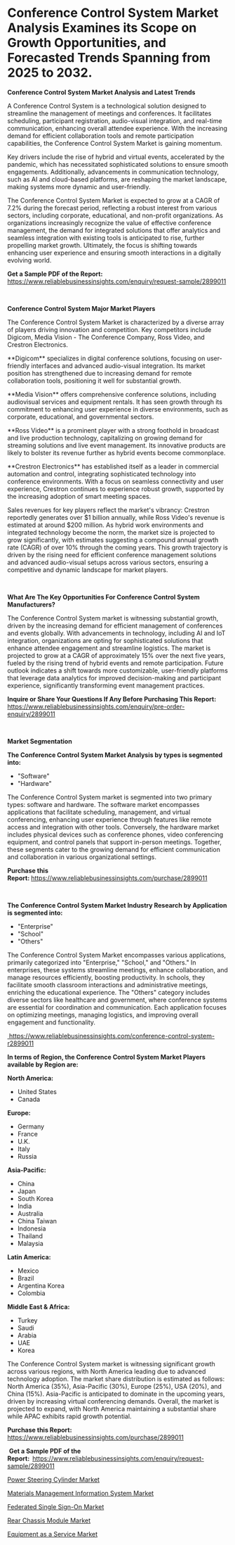 <p><h1>Conference Control System Market Analysis Examines its Scope on Growth Opportunities, and Forecasted Trends Spanning from 2025 to 2032.</h1></p><p><strong>Conference Control System Market Analysis and Latest Trends</strong></p>
<p><p>A Conference Control System is a technological solution designed to streamline the management of meetings and conferences. It facilitates scheduling, participant registration, audio-visual integration, and real-time communication, enhancing overall attendee experience. With the increasing demand for efficient collaboration tools and remote participation capabilities, the Conference Control System Market is gaining momentum. </p><p>Key drivers include the rise of hybrid and virtual events, accelerated by the pandemic, which has necessitated sophisticated solutions to ensure smooth engagements. Additionally, advancements in communication technology, such as AI and cloud-based platforms, are reshaping the market landscape, making systems more dynamic and user-friendly. </p><p>The Conference Control System Market is expected to grow at a CAGR of 7.2% during the forecast period, reflecting a robust interest from various sectors, including corporate, educational, and non-profit organizations. As organizations increasingly recognize the value of effective conference management, the demand for integrated solutions that offer analytics and seamless integration with existing tools is anticipated to rise, further propelling market growth. Ultimately, the focus is shifting towards enhancing user experience and ensuring smooth interactions in a digitally evolving world.</p></p>
<p><strong>Get a Sample PDF of the Report:&nbsp;</strong> <a href="https://www.reliablebusinessinsights.com/enquiry/request-sample/2899011?utm_campaign=84&utm_medium=2&utm_source=Github&utm_content=ia&utm_term=15032025&utm_id=conference-control-system">https://www.reliablebusinessinsights.com/enquiry/request-sample/2899011</a></p>
<p>&nbsp;</p>
<p><strong>Conference Control System Major Market Players</strong></p>
<p><p>The Conference Control System Market is characterized by a diverse array of players driving innovation and competition. Key competitors include Digicom, Media Vision - The Conference Company, Ross Video, and Crestron Electronics. </p><p>**Digicom** specializes in digital conference solutions, focusing on user-friendly interfaces and advanced audio-visual integration. Its market position has strengthened due to increasing demand for remote collaboration tools, positioning it well for substantial growth.</p><p>**Media Vision** offers comprehensive conference solutions, including audiovisual services and equipment rentals. It has seen growth through its commitment to enhancing user experience in diverse environments, such as corporate, educational, and governmental sectors.</p><p>**Ross Video** is a prominent player with a strong foothold in broadcast and live production technology, capitalizing on growing demand for streaming solutions and live event management. Its innovative products are likely to bolster its revenue further as hybrid events become commonplace.</p><p>**Crestron Electronics** has established itself as a leader in commercial automation and control, integrating sophisticated technology into conference environments. With a focus on seamless connectivity and user experience, Crestron continues to experience robust growth, supported by the increasing adoption of smart meeting spaces.</p><p>Sales revenues for key players reflect the market's vibrancy: Crestron reportedly generates over $1 billion annually, while Ross Video's revenue is estimated at around $200 million. As hybrid work environments and integrated technology become the norm, the market size is projected to grow significantly, with estimates suggesting a compound annual growth rate (CAGR) of over 10% through the coming years. This growth trajectory is driven by the rising need for efficient conference management solutions and advanced audio-visual setups across various sectors, ensuring a competitive and dynamic landscape for market players.</p></p>
<p>&nbsp;</p>
<p><strong>What Are The Key Opportunities For Conference Control System Manufacturers?</strong></p>
<p><p>The Conference Control System market is witnessing substantial growth, driven by the increasing demand for efficient management of conferences and events globally. With advancements in technology, including AI and IoT integration, organizations are opting for sophisticated solutions that enhance attendee engagement and streamline logistics. The market is projected to grow at a CAGR of approximately 15% over the next five years, fueled by the rising trend of hybrid events and remote participation. Future outlook indicates a shift towards more customizable, user-friendly platforms that leverage data analytics for improved decision-making and participant experience, significantly transforming event management practices.</p></p>
<p><strong>Inquire or Share Your Questions If Any Before Purchasing This Report:</strong> <a href="https://www.reliablebusinessinsights.com/enquiry/pre-order-enquiry/2899011?utm_campaign=84&utm_medium=2&utm_source=Github&utm_content=ia&utm_term=15032025&utm_id=conference-control-system">https://www.reliablebusinessinsights.com/enquiry/pre-order-enquiry/2899011</a></p>
<p>&nbsp;</p>
<p><strong>Market Segmentation</strong></p>
<p><strong>The Conference Control System Market Analysis by types is segmented into:</strong></p>
<p><ul><li>"Software"</li><li>"Hardware"</li></ul></p>
<p><p>The Conference Control System market is segmented into two primary types: software and hardware. The software market encompasses applications that facilitate scheduling, management, and virtual conferencing, enhancing user experience through features like remote access and integration with other tools. Conversely, the hardware market includes physical devices such as conference phones, video conferencing equipment, and control panels that support in-person meetings. Together, these segments cater to the growing demand for efficient communication and collaboration in various organizational settings.</p></p>
<p><strong>Purchase this Report:&nbsp;</strong><a href="https://www.reliablebusinessinsights.com/purchase/2899011?utm_campaign=84&utm_medium=2&utm_source=Github&utm_content=ia&utm_term=15032025&utm_id=conference-control-system">https://www.reliablebusinessinsights.com/purchase/2899011</a></p>
<p>&nbsp;</p>
<p><strong>The Conference Control System Market Industry Research by Application is segmented into:</strong></p>
<p><ul><li>"Enterprise"</li><li>"School"</li><li>"Others"</li></ul></p>
<p><p>The Conference Control System Market encompasses various applications, primarily categorized into "Enterprise," "School," and "Others." In enterprises, these systems streamline meetings, enhance collaboration, and manage resources efficiently, boosting productivity. In schools, they facilitate smooth classroom interactions and administrative meetings, enriching the educational experience. The "Others" category includes diverse sectors like healthcare and government, where conference systems are essential for coordination and communication. Each application focuses on optimizing meetings, managing logistics, and improving overall engagement and functionality.</p></p>
<p><a href="https://www.reliablebusinessinsights.com/conference-control-system-r2899011?utm_campaign=84&utm_medium=2&utm_source=Github&utm_content=ia&utm_term=15032025&utm_id=conference-control-system">&nbsp;https://www.reliablebusinessinsights.com/conference-control-system-r2899011</a></p>
<p><strong>In terms of Region, the Conference Control System Market Players available by Region are:</strong></p>
<p>
    <p> <strong> North America: </strong>
        <ul>
            <li>United States</li>
            <li>Canada</li>
        </ul>
        </p> 
    <p> <strong> Europe: </strong>
        <ul>
            <li>Germany</li>
            <li>France</li>
            <li>U.K.</li>
            <li>Italy</li>
            <li>Russia</li>
        </ul>
        </p> 
    <p> <strong> Asia-Pacific: </strong>
        <ul>
            <li>China</li>
            <li>Japan</li>
            <li>South Korea</li>
            <li>India</li>
            <li>Australia</li>
            <li>China Taiwan</li>
            <li>Indonesia</li>
            <li>Thailand</li>
            <li>Malaysia</li>
        </ul>
        </p> 
    <p> <strong> Latin America: </strong>
        <ul>
            <li>Mexico</li>
            <li>Brazil</li>
            <li>Argentina Korea</li>
            <li>Colombia</li>
        </ul>
        </p> 
    <p> <strong> Middle East & Africa: </strong>
        <ul>
            <li>Turkey</li>
            <li>Saudi</li>
            <li>Arabia</li>
            <li>UAE</li>
            <li>Korea</li>
        </ul>
    </p>
    </p>
<p><p>The Conference Control System market is witnessing significant growth across various regions, with North America leading due to advanced technology adoption. The market share distribution is estimated as follows: North America (35%), Asia-Pacific (30%), Europe (25%), USA (20%), and China (15%). Asia-Pacific is anticipated to dominate in the upcoming years, driven by increasing virtual conferencing demands. Overall, the market is projected to expand, with North America maintaining a substantial share while APAC exhibits rapid growth potential.</p></p>
<p><strong>Purchase this Report: </strong><a href="https://www.reliablebusinessinsights.com/purchase/2899011?utm_campaign=84&utm_medium=2&utm_source=Github&utm_content=ia&utm_term=15032025&utm_id=conference-control-system">https://www.reliablebusinessinsights.com/purchase/2899011</a></p>
<p>&nbsp;<strong>Get a Sample PDF of the Report:&nbsp;&nbsp;</strong><a href="https://www.reliablebusinessinsights.com/enquiry/request-sample/2899011?utm_campaign=84&utm_medium=2&utm_source=Github&utm_content=ia&utm_term=15032025&utm_id=conference-control-system">https://www.reliablebusinessinsights.com/enquiry/request-sample/2899011</a></p>
<p><strong></strong></p>
<p><p><a href="https://github.com/kecixayaab/Market-Research-Report-List-1/blob/main/power-steering-cylinder-market.md?utm_campaign=84&utm_medium=2&utm_source=Github&utm_content=ia&utm_term=15032025&utm_id=conference-control-system">Power Steering Cylinder Market</a></p><p><a href="https://github.com/ummulmzu/Market-Research-Report-List-1/blob/main/materials-management-information-system-market.md?utm_campaign=84&utm_medium=2&utm_source=Github&utm_content=ia&utm_term=15032025&utm_id=conference-control-system">Materials Management Information System Market</a></p><p><a href="https://github.com/nwokechock6s/Market-Research-Report-List-1/blob/main/federated-single-sign-on-market.md?utm_campaign=84&utm_medium=2&utm_source=Github&utm_content=ia&utm_term=15032025&utm_id=conference-control-system">Federated Single Sign-On Market</a></p><p><a href="https://github.com/gilerzelko7a/Market-Research-Report-List-1/blob/main/rear-chassis-module-market.md?utm_campaign=84&utm_medium=2&utm_source=Github&utm_content=ia&utm_term=15032025&utm_id=conference-control-system">Rear Chassis Module Market</a></p><p><a href="https://github.com/sentoljinqiu/Market-Research-Report-List-1/blob/main/equipment-as-a-service-market.md?utm_campaign=84&utm_medium=2&utm_source=Github&utm_content=ia&utm_term=15032025&utm_id=conference-control-system">Equipment as a Service Market</a></p></p>